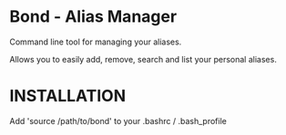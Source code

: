 Bond - Alias Manager
============

Command line tool for managing your aliases. 

Allows you to easily add, remove, search and list your personal aliases.

INSTALLATION
============

Add 'source /path/to/bond' to your .bashrc / .bash_profile

